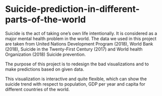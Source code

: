 # Suicide-prediction-in-different-parts-of-the-world
Suicide is the act of taking one’s own life intentionally. It is considered as a major mental health problem in the world. 
The data we used in this project are taken from United Nations Development Program (2018), World Bank (2018), Suicide in the Twenty-First Century (2017) and World health Organization (2018) Suicide prevention. 


The purpose of this project is to redesign the bad visualizations and to make predictions based on given data.


This visualization is interactive and quite flexible, which can show the suicide trend with respect to population, GDP per year and capita for different countries of the world.
